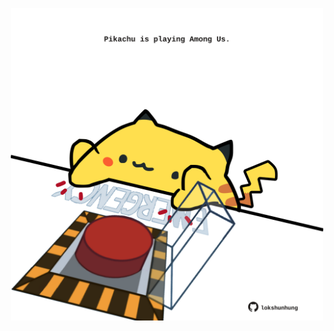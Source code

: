<!-- built at 11/11/2024, 08:00:38 UTC -->
<p align="center">
  <img width="500" height="500" src="./ReadmeImage.svg">
</p>
